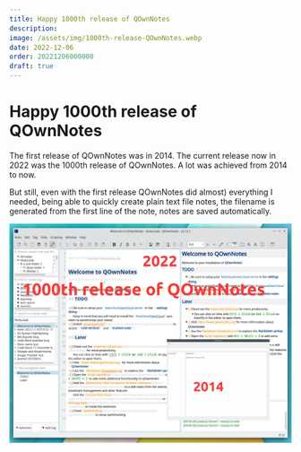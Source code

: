 ```yaml
---
title: Happy 1000th release of QOwnNotes
description: 
image: /assets/img/1000th-release-QOwnNotes.webp
date: 2022-12-06
order: 20221206000000
draft: true
---
```


# Happy 1000th release of QOwnNotes

<BlogDate v-bind:fm="$frontmatter" />

The first release of QOwnNotes was in 2014. The current release now in 2022 was the 1000th release of QOwnNotes. A lot was achieved from 2014 to now.

But still, even with the first release QOwnNotes did almost) everything I needed, being able to quickly create plain text file notes, the filename is generated from the first line of the note, notes are saved automatically.

![1000th-release-QOwnNotes](./media/1000th-release-QOwnNotes.webp)
